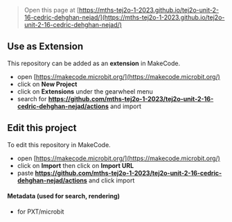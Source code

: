 
> Open this page at [https://mths-tej2o-1-2023.github.io/tej2o-unit-2-16-cedric-dehghan-nejad/](https://mths-tej2o-1-2023.github.io/tej2o-unit-2-16-cedric-dehghan-nejad/)

## Use as Extension

This repository can be added as an **extension** in MakeCode.

* open [https://makecode.microbit.org/](https://makecode.microbit.org/)
* click on **New Project**
* click on **Extensions** under the gearwheel menu
* search for **https://github.com/mths-tej2o-1-2023/tej2o-unit-2-16-cedric-dehghan-nejad/actions** and import

## Edit this project

To edit this repository in MakeCode.

* open [https://makecode.microbit.org/](https://makecode.microbit.org/)
* click on **Import** then click on **Import URL**
* paste **https://github.com/mths-tej2o-1-2023/tej2o-unit-2-16-cedric-dehghan-nejad/actions** and click import

#### Metadata (used for search, rendering)

* for PXT/microbit
<script src="https://makecode.com/gh-pages-embed.js"></script><script>makeCodeRender("{{ site.makecode.home_url }}", "{{ site.github.owner_name }}/{{ site.github.repository_name }}");</script>
